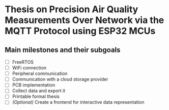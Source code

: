 # Thesis on Precision Air Quality Measurements Over Network via the MQTT Protocol using ESP32 MCUs

## Main milestones and their subgoals

- [ ] FreeRTOS
- [ ] WiFi connection
- [ ] Peripheral communication
- [ ] Communication with a cloud storage provider
- [ ] PCB implementation
- [ ] Collect data and export it
- [ ] Printable formal thesis
- [ ] *(Optional)* Create a frontend for interactive data representation  
